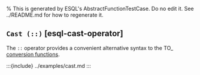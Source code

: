 % This is generated by ESQL's AbstractFunctionTestCase. Do no edit it. See ../README.md for how to regenerate it.

## `Cast (::)` [esql-cast-operator]

The `::` operator provides a convenient alternative syntax to the TO_<type> [conversion functions](../../../esql-functions-operators.md#esql-type-conversion-functions).


:::{include} ../examples/cast.md
:::
